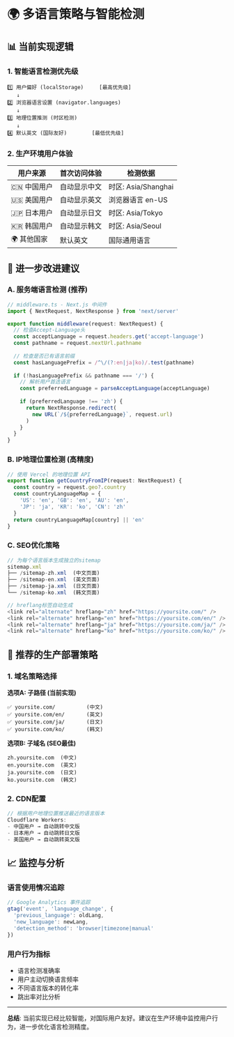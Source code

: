# 🌍 多语言策略与智能检测

## 📊 **当前实现逻辑**

### 1. 智能语言检测优先级

```
1️⃣ 用户偏好 (localStorage)     [最高优先级]
   ↓ 
2️⃣ 浏览器语言设置 (navigator.languages)
   ↓
3️⃣ 地理位置推测 (时区检测)
   ↓  
4️⃣ 默认英文 (国际友好)        [最低优先级]
```

### 2. 生产环境用户体验

| 用户来源 | 首次访问体验 | 检测依据 |
|---------|-------------|----------|
| 🇨🇳 中国用户 | 自动显示中文 | 时区: Asia/Shanghai |
| 🇺🇸 美国用户 | 自动显示英文 | 浏览器语言 en-US |
| 🇯🇵 日本用户 | 自动显示日文 | 时区: Asia/Tokyo |
| 🇰🇷 韩国用户 | 自动显示韩文 | 时区: Asia/Seoul |
| 🌍 其他国家 | 默认英文 | 国际通用语言 |

## 🚀 **进一步改进建议**

### A. 服务端语言检测 (推荐)

```javascript
// middleware.ts - Next.js 中间件
import { NextRequest, NextResponse } from 'next/server'

export function middleware(request: NextRequest) {
  // 检查Accept-Language头
  const acceptLanguage = request.headers.get('accept-language')
  const pathname = request.nextUrl.pathname
  
  // 检查是否已有语言前缀
  const hasLanguagePrefix = /^\/(?:en|ja|ko)/.test(pathname)
  
  if (!hasLanguagePrefix && pathname === '/') {
    // 解析用户首选语言
    const preferredLanguage = parseAcceptLanguage(acceptLanguage)
    
    if (preferredLanguage !== 'zh') {
      return NextResponse.redirect(
        new URL(`/${preferredLanguage}`, request.url)
      )
    }
  }
}
```

### B. IP地理位置检测 (高精度)

```javascript
// 使用 Vercel 的地理位置 API
export function getCountryFromIP(request: NextRequest) {
  const country = request.geo?.country
  const countryLanguageMap = {
    'US': 'en', 'GB': 'en', 'AU': 'en',
    'JP': 'ja', 'KR': 'ko', 'CN': 'zh'
  }
  return countryLanguageMap[country] || 'en'
}
```

### C. SEO优化策略

```javascript
// 为每个语言版本生成独立的sitemap
sitemap.xml
├── /sitemap-zh.xml  (中文页面)
├── /sitemap-en.xml  (英文页面) 
├── /sitemap-ja.xml  (日文页面)
└── /sitemap-ko.xml  (韩文页面)

// hreflang标签自动生成
<link rel="alternate" hreflang="zh" href="https://yoursite.com/" />
<link rel="alternate" hreflang="en" href="https://yoursite.com/en/" />
<link rel="alternate" hreflang="ja" href="https://yoursite.com/ja/" />
<link rel="alternate" hreflang="ko" href="https://yoursite.com/ko/" />
```

## 🎯 **推荐的生产部署策略**

### 1. 域名策略选择

**选项A: 子路径 (当前实现)**
```
✅ yoursite.com/          (中文)
✅ yoursite.com/en/       (英文)  
✅ yoursite.com/ja/       (日文)
✅ yoursite.com/ko/       (韩文)
```

**选项B: 子域名 (SEO最佳)**
```
zh.yoursite.com  (中文)
en.yoursite.com  (英文)
ja.yoursite.com  (日文) 
ko.yoursite.com  (韩文)
```

### 2. CDN配置
```javascript
// 根据用户地理位置推送最近的语言版本
Cloudflare Workers:
- 中国用户 → 自动跳转中文版
- 日本用户 → 自动跳转日文版  
- 美国用户 → 自动跳转英文版
```

## 📈 **监控与分析**

### 语言使用情况追踪
```javascript
// Google Analytics 事件追踪
gtag('event', 'language_change', {
  'previous_language': oldLang,
  'new_language': newLang,
  'detection_method': 'browser|timezone|manual'
})
```

### 用户行为指标
- 语言检测准确率
- 用户主动切换语言频率  
- 不同语言版本的转化率
- 跳出率对比分析

---

**总结**: 当前实现已经比较智能，对国际用户友好。建议在生产环境中监控用户行为，进一步优化语言检测精度。 
